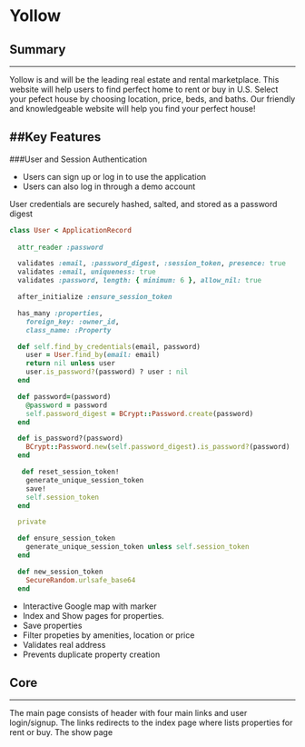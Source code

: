 # Yollow

## Summary
---
Yollow is and will be the leading real estate and rental marketplace. 
This website will help users to find perfect home to rent or buy in U.S. Select your pefect house by choosing location, price, beds, and baths. Our friendly and knowledgeable website will help you find your perfect house!

##Key Features
---
###User and Session Authentication
* Users can sign up or log in to use the application
* Users can also log in through a demo account

User credentials are securely hashed, salted, and stored as a password digest

```Ruby
class User < ApplicationRecord
  
  attr_reader :password

  validates :email, :password_digest, :session_token, presence: true
  validates :email, uniqueness: true
  validates :password, length: { minimum: 6 }, allow_nil: true 

  after_initialize :ensure_session_token

  has_many :properties,
    foreign_key: :owner_id,
    class_name: :Property

  def self.find_by_credentials(email, password)
    user = User.find_by(email: email)
    return nil unless user
    user.is_password?(password) ? user : nil
  end

  def password=(password)
    @password = password
    self.password_digest = BCrypt::Password.create(password)
  end

  def is_password?(password)
    BCrypt::Password.new(self.password_digest).is_password?(password)
  end

   def reset_session_token!
    generate_unique_session_token
    save!
    self.session_token
  end

  private

  def ensure_session_token
    generate_unique_session_token unless self.session_token
  end

  def new_session_token
    SecureRandom.urlsafe_base64
  end
```
* Interactive Google map with marker
* Index and Show pages for properties.
* Save properties
* Filter propeties by amenities, location or price
* Validates real address
* Prevents duplicate property creation



## Core
---
The main page consists of header with four main links and user login/signup. The links redirects to the index page where lists properties for rent or buy. The show page 
